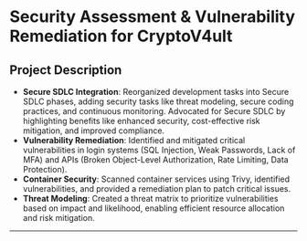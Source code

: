 # **Security Assessment & Vulnerability Remediation for CryptoV4ult**

## **Project Description**
- **Secure SDLC Integration**: Reorganized development tasks into Secure SDLC phases, adding security tasks like threat modeling, secure coding practices, and continuous monitoring. Advocated for Secure SDLC by highlighting benefits like enhanced security, cost-effective risk mitigation, and improved compliance.  
- **Vulnerability Remediation**: Identified and mitigated critical vulnerabilities in login systems (SQL Injection, Weak Passwords, Lack of MFA) and APIs (Broken Object-Level Authorization, Rate Limiting, Data Protection).  
- **Container Security**: Scanned container services using Trivy, identified vulnerabilities, and provided a remediation plan to patch critical issues.  
- **Threat Modeling**: Created a threat matrix to prioritize vulnerabilities based on impact and likelihood, enabling efficient resource allocation and risk mitigation.  

---



